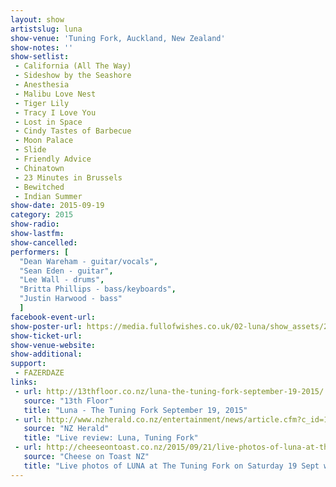 ```yaml
---
layout: show
artistslug: luna
show-venue: 'Tuning Fork, Auckland, New Zealand'
show-notes: ''
show-setlist:
 - California (All The Way)
 - Sideshow by the Seashore
 - Anesthesia
 - Malibu Love Nest
 - Tiger Lily
 - Tracy I Love You
 - Lost in Space
 - Cindy Tastes of Barbecue
 - Moon Palace
 - Slide
 - Friendly Advice
 - Chinatown
 - 23 Minutes in Brussels
 - Bewitched
 - Indian Summer
show-date: 2015-09-19
category: 2015
show-radio:
show-lastfm:
show-cancelled:
performers: [
  "Dean Wareham - guitar/vocals",
  "Sean Eden - guitar",
  "Lee Wall - drums",
  "Britta Phillips - bass/keyboards",
  "Justin Harwood - bass"
  ]
facebook-event-url:
show-poster-url: https://media.fullofwishes.co.uk/02-luna/show_assets/2015-australia-nz/luna-2015-aus-nz.jpg
show-ticket-url:
show-venue-website:
show-additional:
support:
 - FAZERDAZE
links:
 - url: http://13thfloor.co.nz/luna-the-tuning-fork-september-19-2015/
   source: "13th Floor"
   title: "Luna - The Tuning Fork September 19, 2015"
 - url: http://www.nzherald.co.nz/entertainment/news/article.cfm?c_id=1501119&objectid=11516098
   source: "NZ Herald"
   title: "Live review: Luna, Tuning Fork"
 - url: http://cheeseontoast.co.nz/2015/09/21/live-photos-of-luna-at-the-tuning-fork-on-saturday-19-sept-w-fazerdaze/
   source: "Cheese on Toast NZ"
   title: "Live photos of LUNA at The Tuning Fork on Saturday 19 Sept w/ FAZERDAZE"
---
```

